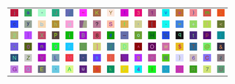 <table>
<tr>
<td><img src="6A.gif"></td>
<td><img src="61.gif"></td>
<td><img src="2D.gif"></td>
<td><img src="4A.gif"></td>
<td><img src="gr3.gif"></td>
<td><img src="7E.gif"></td>
<td><img src="4B.gif"></td>
<td><img src="59.gif"></td>
<td><img src="21.gif"></td>
<td><img src="33.gif"></td>
<td><img src="31.gif"></td>
<td><img src="76.gif"></td>
<td><img src="3E.gif"></td>
<td><img src="29.gif"></td>
<td><img src="6D.gif"></td>
<td><img src="3B.gif"></td>
</tr>
<tr>
<td><img src="63.gif"></td>
<td><img src="79.gif"></td>
<td><img src="62.gif"></td>
<td><img src="68.gif"></td>
<td><img src="64.gif"></td>
<td><img src="gr1.gif"></td>
<td><img src="3F.gif"></td>
<td><img src="53.gif"></td>
<td><img src="66.gif"></td>
<td><img src="27.gif"></td>
<td><img src="5B.gif"></td>
<td><img src="2E.gif"></td>
<td><img src="3D.gif"></td>
<td><img src="2B.gif"></td>
<td><img src="6C.gif"></td>
<td><img src="3C.gif"></td>
</tr>
<tr>
<td><img src="32.gif"></td>
<td><img src="7C.gif"></td>
<td><img src="58.gif"></td>
<td><img src="50.gif"></td>
<td><img src="69.gif"></td>
<td><img src="42.gif"></td>
<td><img src="38.gif"></td>
<td><img src="23.gif"></td>
<td><img src="5F.gif"></td>
<td><img src="6F.gif"></td>
<td><img src="48.gif"></td>
<td><img src="25.gif"></td>
<td><img src="71.gif"></td>
<td><img src="74.gif"></td>
<td><img src="70.gif"></td>
<td><img src="28.gif"></td>
</tr>
<tr>
<td><img src="2A.gif"></td>
<td><img src="30.gif"></td>
<td><img src="6E.gif"></td>
<td><img src="67.gif"></td>
<td><img src="72.gif"></td>
<td><img src="3A.gif"></td>
<td><img src="5D.gif"></td>
<td><img src="2F.gif"></td>
<td><img src="44.gif"></td>
<td><img src="5E.gif"></td>
<td><img src="4F.gif"></td>
<td><img src="77.gif"></td>
<td><img src="24.gif"></td>
<td><img src="54.gif"></td>
<td><img src="40.gif"></td>
<td><img src="26.gif"></td>
</tr>
<tr>
<td><img src="4E.gif"></td>
<td><img src="5A.gif"></td>
<td><img src="56.gif"></td>
<td><img src="4C.gif"></td>
<td><img src="4D.gif"></td>
<td><img src="22.gif"></td>
<td><img src="73.gif"></td>
<td><img src="7B.gif"></td>
<td><img src="gr2.gif"></td>
<td><img src="39.gif"></td>
<td><img src="65.gif"></td>
<td><img src="57.gif"></td>
<td><img src="7D.gif"></td>
<td><img src="36.gif"></td>
<td><img src="43.gif"></td>
<td><img src="7A.gif"></td>
</tr>
<tr>
<td><img src="47.gif"></td>
<td><img src="51.gif"></td>
<td><img src="45.gif"></td>
<td><img src="60.gif"></td>
<td><img src="41.gif"></td>
<td><img src="75.gif"></td>
<td><img src="35.gif"></td>
<td><img src="6B.gif"></td>
<td><img src="46.gif"></td>
<td><img src="34.gif"></td>
<td><img src="49.gif"></td>
<td><img src="2C.gif"></td>
<td><img src="78.gif"></td>
<td><img src="52.gif"></td>
<td><img src="37.gif"></td>
<td><img src="55.gif"></td>
</tr>
</table>
